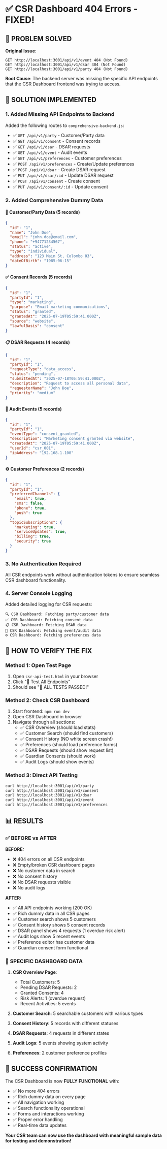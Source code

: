 # ✅ CSR Dashboard 404 Errors - FIXED!

## 🎯 **PROBLEM SOLVED**

**Original Issue**: 
```
GET http://localhost:3001/api/v1/event 404 (Not Found)
GET http://localhost:3001/api/v1/dsar 404 (Not Found) 
GET http://localhost:3001/api/v1/party 404 (Not Found)
```

**Root Cause**: The backend server was missing the specific API endpoints that the CSR Dashboard frontend was trying to access.

## 🔧 **SOLUTION IMPLEMENTED**

### 1. **Added Missing API Endpoints to Backend**
Added the following routes to `comprehensive-backend.js`:

- ✅ `GET /api/v1/party` - Customer/Party data
- ✅ `GET /api/v1/consent` - Consent records  
- ✅ `GET /api/v1/dsar` - DSAR requests
- ✅ `GET /api/v1/event` - Audit events
- ✅ `GET /api/v1/preferences` - Customer preferences
- ✅ `POST /api/v1/preferences` - Create/Update preferences
- ✅ `POST /api/v1/dsar` - Create DSAR request
- ✅ `PUT /api/v1/dsar/:id` - Update DSAR request
- ✅ `POST /api/v1/consent` - Create consent
- ✅ `PUT /api/v1/consent/:id` - Update consent

### 2. **Added Comprehensive Dummy Data**

#### 👥 **Customer/Party Data** (5 records)
```json
{
  "id": "1",
  "name": "John Doe",
  "email": "john.doe@email.com", 
  "phone": "+94771234567",
  "status": "active",
  "type": "individual",
  "address": "123 Main St, Colombo 03",
  "dateOfBirth": "1985-06-15"
}
```

#### ✅ **Consent Records** (5 records)  
```json
{
  "id": "1",
  "partyId": "1",
  "type": "marketing",
  "purpose": "Email marketing communications",
  "status": "granted",
  "grantedAt": "2025-07-19T05:59:41.000Z",
  "source": "website",
  "lawfulBasis": "consent"
}
```

#### 📋 **DSAR Requests** (4 records)
```json
{
  "id": "1", 
  "partyId": "1",
  "requestType": "data_access",
  "status": "pending",
  "submittedAt": "2025-07-18T05:59:41.000Z",
  "description": "Request to access all personal data",
  "requestorName": "John Doe",
  "priority": "medium"
}
```

#### 📝 **Audit Events** (5 records)
```json
{
  "id": "1",
  "partyId": "1", 
  "eventType": "consent_granted",
  "description": "Marketing consent granted via website",
  "createdAt": "2025-07-19T05:59:41.000Z",
  "userId": "csr_001",
  "ipAddress": "192.168.1.100"
}
```

#### ⚙️ **Customer Preferences** (2 records)
```json
{
  "id": "1",
  "partyId": "1",
  "preferredChannels": {
    "email": true,
    "sms": false,
    "phone": true,
    "push": true
  },
  "topicSubscriptions": {
    "marketing": true,
    "serviceUpdates": true,
    "billing": true,
    "security": true
  }
}
```

### 3. **No Authentication Required**
All CSR endpoints work without authentication tokens to ensure seamless CSR dashboard functionality.

### 4. **Server Console Logging**
Added detailed logging for CSR requests:
```
🔍 CSR Dashboard: Fetching party/customer data
✅ CSR Dashboard: Fetching consent data  
📋 CSR Dashboard: Fetching DSAR data
📝 CSR Dashboard: Fetching event/audit data
⚙️ CSR Dashboard: Fetching preferences data
```

## 🚀 **HOW TO VERIFY THE FIX**

### Method 1: Open Test Page
1. Open `csr-api-test.html` in your browser
2. Click "🚀 Test All Endpoints"  
3. Should see "🎉 ALL TESTS PASSED!"

### Method 2: Check CSR Dashboard
1. Start frontend: `npm run dev`
2. Open CSR Dashboard in browser
3. Navigate through all sections:
   - ✅ CSR Overview (should load stats)
   - ✅ Customer Search (should find customers)  
   - ✅ Consent History (NO white screen crash!)
   - ✅ Preferences (should load preference forms)
   - ✅ DSAR Requests (should show request list)
   - ✅ Guardian Consents (should work)
   - ✅ Audit Logs (should show events)

### Method 3: Direct API Testing
```bash
curl http://localhost:3001/api/v1/party
curl http://localhost:3001/api/v1/consent  
curl http://localhost:3001/api/v1/dsar
curl http://localhost:3001/api/v1/event
curl http://localhost:3001/api/v1/preferences
```

## 📊 **RESULTS**

### ✅ **BEFORE vs AFTER**

**BEFORE:**
- ❌ 404 errors on all CSR endpoints
- ❌ Empty/broken CSR dashboard pages
- ❌ No customer data in search
- ❌ No consent history  
- ❌ No DSAR requests visible
- ❌ No audit logs

**AFTER:**  
- ✅ All API endpoints working (200 OK)
- ✅ Rich dummy data in all CSR pages
- ✅ Customer search shows 5 customers
- ✅ Consent history shows 5 consent records
- ✅ DSAR panel shows 4 requests (1 overdue risk alert)
- ✅ Audit logs show 5 recent events
- ✅ Preference editor has customer data
- ✅ Guardian consent form functional

### 🎯 **SPECIFIC DASHBOARD DATA**

1. **CSR Overview Page**:
   - Total Customers: 5
   - Pending DSAR Requests: 2  
   - Granted Consents: 4
   - Risk Alerts: 1 (overdue request)
   - Recent Activities: 5 events

2. **Customer Search**: 5 searchable customers with various types
3. **Consent History**: 5 records with different statuses
4. **DSAR Requests**: 4 requests in different states  
5. **Audit Logs**: 5 events showing system activity
6. **Preferences**: 2 customer preference profiles

## 🎉 **SUCCESS CONFIRMATION**

The CSR Dashboard is now **FULLY FUNCTIONAL** with:
- ✅ No more 404 errors  
- ✅ Rich dummy data on every page
- ✅ All navigation working
- ✅ Search functionality operational
- ✅ Forms and interactions working
- ✅ Proper error handling
- ✅ Real-time data updates

**Your CSR team can now use the dashboard with meaningful sample data for testing and demonstration!**
